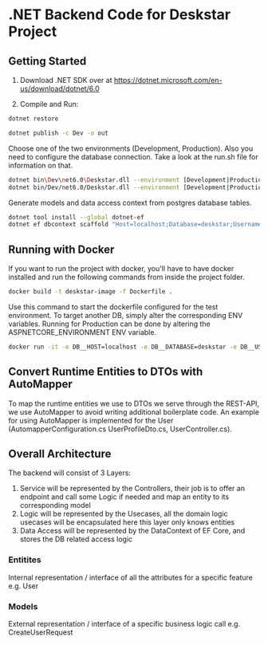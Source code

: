 # .NET Backend Code for Deskstar Project

## Getting Started

1. Download .NET SDK over at https://dotnet.microsoft.com/en-us/download/dotnet/6.0

2. Compile and Run:

``` bash 
dotnet restore
```

``` bash 
dotnet publish -c Dev -o out
```

Choose one of the two environments (Development, Production). Also you need to configure
the database connection. Take a look at the run.sh file for information on that.

``` bash 
dotnet bin\Dev\net6.0\Deskstar.dll --environment [Development|Production] #cmd
dotnet bin/Dev/net6.0/Deskstar.dll --environment [Development|Production] #bash
```

Generate models and data access context from postgres database tables.

``` bash
dotnet tool install --global dotnet-ef
dotnet ef dbcontext scaffold "Host=localhost;Database=deskstar;Username=postgres;Password=root" Npgsql.EntityFrameworkCore.PostgreSQL -o Models
```

## Running with Docker

If you want to run the project with docker, you'll have to have docker installed and
run the following commands from inside the project folder.

``` bash 
docker build -t deskstar-image -f Dockerfile .
```

Use this command to start the dockerfile configured for the test environment. To target another DB, simply
alter the corresponding ENV variables. Running for Production can be done by altering the ASPNETCORE_ENVIRONMENT
ENV variable.
``` bash
docker run -it -e DB__HOST=localhost -e DB__DATABASE=deskstar -e DB__USERNAME=postgres -e DB__PASSWORD=root -e ASPNETCORE_ENVIRONMENT=Development --rm -p 5000:5000 --name deskstar-backend deskstar-image
```

## Convert Runtime Entities to DTOs with AutoMapper
To map the runtime entities we use to DTOs we serve through the REST-API, we use AutoMapper
to avoid writing additional boilerplate code. An example for using AutoMapper is implemented
for the User (AutomapperConfiguration.cs UserProfileDto.cs, UserController.cs).

## Overall Architecture

The backend will consist of 3 Layers:

1. Service
   will be represented by the Controllers, their job is to offer an endpoint and call some Logic if needed and map an entity to its corresponding model
2. Logic
   will be represented by the Usecases, all the domain logic usecases will be encapsulated here this layer only knows entities
3. Data Access
   will be represented by the DataContext of EF Core, and stores the DB related access logic

### Entitites

Internal representation / interface of all the attributes for a specific feature e.g. User

### Models

External representation / interface of a specific business logic call e.g. CreateUserRequest